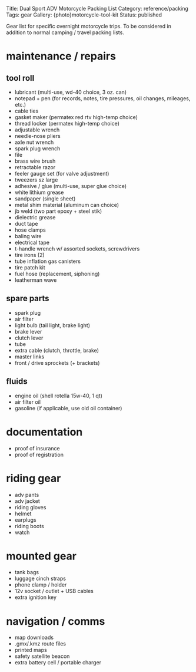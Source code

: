 Title: Dual Sport ADV Motorcycle Packing List
Category: reference/packing
Tags: gear
Gallery: {photo}motorcycle-tool-kit
Status: published

Gear list for specific overnight motorcycle trips. To be considered in addition to normal camping / travel packing lists.

# maintenance / repairs

## tool roll
- lubricant (multi-use, wd-40 choice, 3 oz. can)
- notepad + pen (for records, notes, tire pressures, oil changes, mileages, etc.)
- cable ties 
- gasket maker (permatex red rtv high-temp choice)
- thread locker (permatex high-temp choice)
- adjustable wrench
- needle-nose pliers
- axle nut wrench
- spark plug wrench
- file
- brass wire brush
- retractable razor 
- feeler gauge set (for valve adjustment) 
- tweezers sz large
- adhesive / glue (multi-use, super glue choice)
- white lithium grease 
- sandpaper (single sheet)
- metal shim material (aluminum can choice)
- jb weld (two part epoxy + steel stik)
- dielectric grease
- duct tape 
- hose clamps
- baling wire
- electrical tape
- t-handle wrench w/ assorted sockets, screwdrivers
- tire irons (2)
- tube inflation gas canisters
- tire patch kit 
- fuel hose (replacement, siphoning)
- leatherman wave

## spare parts
- spark plug
- air filter
- light bulb (tail light, brake light)
- brake lever
- clutch lever
- tube 
- extra cable (clutch, throttle, brake)
- master links
- front / drive sprockets (+ brackets)

## fluids 
- engine oil (shell rotella 15w-40, 1 qt)
- air filter oil
- gasoline (if applicable, use old oil container)

# documentation
- proof of insurance
- proof of registration

# riding gear
- adv pants
- adv jacket
- riding gloves
- helmet 
- earplugs
- riding boots 
- watch

# mounted gear
- tank bags
- luggage cinch straps
- phone clamp / holder
- 12v socket / outlet + USB cables
- extra ignition key

# navigation / comms
- map downloads 
- .gmx/.kmz route files 
- printed maps
- safety satellite beacon
- extra battery cell / portable charger



